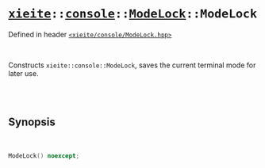 # [`xieite`](../../../README.md)`::`[`console`](../../../docs/console.md)`::`[`ModeLock`](../../../docs/console/ModeLock.md)`::ModeLock`
Defined in header [`<xieite/console/ModeLock.hpp>`](../../../include/xieite/console/ModeLock.hpp)

<br/>

Constructs `xieite::console::ModeLock`, saves the current terminal mode for later use.

<br/><br/>

## Synopsis

<br/>

```cpp
ModeLock() noexcept;
```
